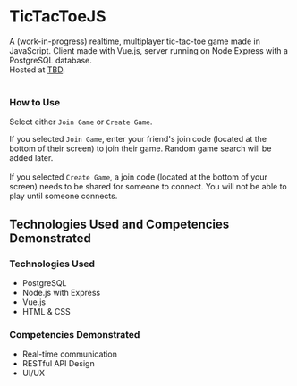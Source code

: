 # TicTacToeJS
A (work-in-progress) realtime, multiplayer tic-tac-toe game made in JavaScript. Client made with Vue.js, server running on Node Express with a PostgreSQL database.<br>
Hosted at [TBD]().<br><br>

### How to Use
Select either ``Join Game`` or ``Create Game``.

If you selected ``Join Game``, enter your friend's join code (located at the bottom of their screen) to join their game. Random game search will be added later.<br><br>
If you selected ``Create Game``, a join code (located at the bottom of your screen) needs to be shared for someone to connect. You will not be able to play until someone connects.<br>


## Technologies Used and Competencies Demonstrated
### Technologies Used
- PostgreSQL
- Node.js with Express
- Vue.js
- HTML & CSS

### Competencies Demonstrated
- Real-time communication
- RESTful API Design
- UI/UX
